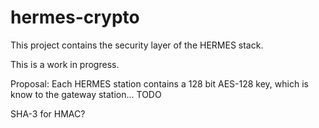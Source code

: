 # hermes-crypto

This project contains the security layer of the HERMES stack.

This is a work in progress.

Proposal:  Each HERMES station contains a 128 bit AES-128 key, which is know to the gateway station... TODO

SHA-3 for HMAC?

